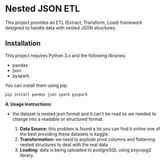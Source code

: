 # Nested JSON ETL

This project provides an ETL (Extract, Transform, Load) framework designed to handle data with nested JSON structures. 

## Installation

This project requires Python 3.x and the following libraries:

* pandas
* json
* pyspark

You can install them using pip:

```bash
pip install pandas json spark pyspark 
```
**4. Usage Instructions:**

* the dataset is nested json format and it can't be read so we needed to change into a readable or structured format. 

  1. **Data Source:** this problem is found a lot you can find it online one of the best providing these datasets is kaggle.
  2. **Transformation:**  we need to explode pivot columns and flattening nested structures to deal with the real data .
  3. **Loading:**  data is being uploaded to postgreSQL using psycopg2 library.
